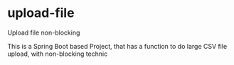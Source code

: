 # upload-file
Upload file non-blocking

This is a Spring Boot based Project, that has a function to do large CSV file upload, with non-blocking technic
